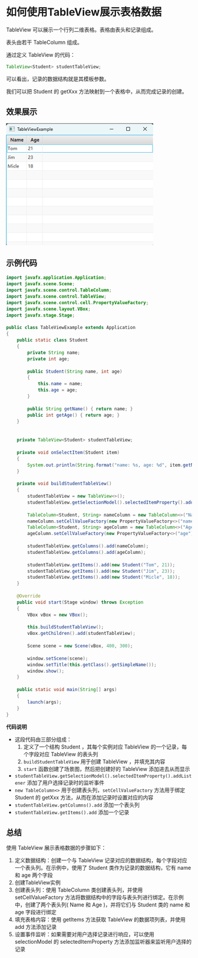 # 如何使用TableView展示表格数据

TableView 可以展示一个行列二维表格。表格由表头和记录组成。

表头由若干 TableColumn 组成。

通过定义 TableView 的代码：

```java
TableView<Student> studentTableView;
```

可以看出，记录的数据结构就是其模板参数。

我们可以把 Student 的 getXxx 方法映射到一个表格中，从而完成记录的创建。

## 效果展示

![](./pic/TableViewExample.png)

## 示例代码

```java
import javafx.application.Application;
import javafx.scene.Scene;
import javafx.scene.control.TableColumn;
import javafx.scene.control.TableView;
import javafx.scene.control.cell.PropertyValueFactory;
import javafx.scene.layout.VBox;
import javafx.stage.Stage;

public class TableViewExample extends Application
{
    public static class Student 
    {
        private String name;
        private int age;
    
        public Student(String name, int age)
        {
            this.name = name;
            this.age = age;
        }
    
        public String getName() { return name; }
        public int getAge() { return age; }
    }
    

    private TableView<Student> studentTableView;

    private void onSelectItem(Student item)
    {
        System.out.println(String.format("name: %s, age: %d", item.getName(), item.getAge()));
    }

    private void buildStudentTableView()
    {
        studentTableView = new TableView<>();
        studentTableView.getSelectionModel().selectedItemProperty().addListener((observable, oldValue, newValue) -> onSelectItem(newValue) );
        
        TableColumn<Student, String> nameColumn = new TableColumn<>("Name");
        nameColumn.setCellValueFactory(new PropertyValueFactory<>("name"));
        TableColumn<Student, String> ageColumn = new TableColumn<>("Age");
        ageColumn.setCellValueFactory(new PropertyValueFactory<>("age"));
        
        studentTableView.getColumns().add(nameColumn);
        studentTableView.getColumns().add(ageColumn);

        studentTableView.getItems().add(new Student("Tom", 21));
        studentTableView.getItems().add(new Student("Jim", 23));
        studentTableView.getItems().add(new Student("Micle", 18));
    }

    @Override
    public void start(Stage window) throws Exception
    {
        VBox vBox = new VBox();

        this.buildStudentTableView();
        vBox.getChildren().add(studentTableView);

        Scene scene = new Scene(vBox, 400, 300);

        window.setScene(scene);
        window.setTitle(this.getClass().getSimpleName());
        window.show();
    }

    public static void main(String[] args)
    {
        launch(args);
    }
}
```

**代码说明**

- 这段代码由三部分组成：
    1. 定义了一个结构 Student ，其每个实例对应 TableView 的一个记录，每个字段对应 TableView 的表头列
    2. `buildStudentTableView` 用于创建 TableView ，并填充其内容
    3. `start` 函数创建了场景图，然后把创建好的 TableView 添加进去从而显示
- `studentTableView.getSelectionModel().selectedItemProperty().addListener` 添加了用户选择记录时的监听事件
- `new TableColumn<>` 用于创建表头列，`setCellValueFactory` 方法用于绑定 Student 的 getXxx 方法，从而在添加记录时设置对应的内容
- `studentTableView.getColumns().add` 添加一个表头列
- `studentTableView.getItems().add` 添加一个记录

## 总结

使用 TableView 展示表格数据的步骤如下：

1. 定义数据结构：创建一个与 TableView 记录对应的数据结构，每个字段对应一个表头列。在示例中，使用了 Student 类作为记录的数据结构，它有 name 和 age 两个字段
2. 创建TableView实例
3. 创建表头列：使用 TableColumn 类创建表头列，并使用 setCellValueFactory 方法将数据结构中的字段与表头列进行绑定。在示例中，创建了两个表头列( Name 和 Age )，并将它们与 Student 类的 name 和 age 字段进行绑定
4. 填充表格内容：使用 getItems 方法获取 TableView 的数据项列表，并使用 add 方法添加记录
5. 设置事件监听：如果需要对用户选择记录进行响应，可以使用 selectionModel 的 selectedItemProperty 方法添加监听器来监听用户选择的记录